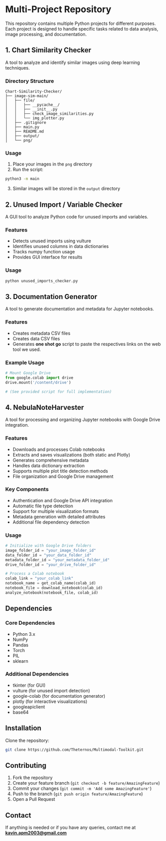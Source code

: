 # Multi-Project Repository
This repository contains multiple Python projects for different purposes. Each project is designed to handle specific tasks related to data analysis, image processing, and documentation.

## 1. Chart Similarity Checker
A tool to analyze and identify similar images using deep learning techniques.

### Directory Structure
```
Chart-Similarity-Checker/
├── image-sim-main/
│   ├── file/
│   │   ├── __pycache__/
│   │   ├── __init__.py
│   │   ├── check_image_similarities.py
│   │   └── img_plotter.py
│   ├── .gitignore
│   ├── main.py
│   ├── README.md
│   ├── output/
│   └── png/
```

### Usage
1. Place your images in the `png` directory
2. Run the script:
```bash
python3 -m main
```
3. Similar images will be stored in the `output` directory

## 2. Unused Import / Variable Checker
A GUI tool to analyze Python code for unused imports and variables.

### Features
- Detects unused imports using vulture
- Identifies unused columns in data dictionaries
- Tracks numpy function usage
- Provides GUI interface for results

### Usage
```bash
python unused_imports_checker.py
```

## 3. Documentation Generator
A tool to generate documentation and metadata for Jupyter notebooks.

### Features
- Creates metadata CSV files
- Creates data CSV files
- Generates **one shot go** script to paste the respectives links on the web tool we used.  

### Example Usage
```python
# Mount Google Drive
from google.colab import drive
drive.mount('/content/drive')

# (See provided script for full implementation)
```

## 4. NebulaNoteHarvester
A tool for processing and organizing Jupyter notebooks with Google Drive integration.

### Features
- Downloads and processes Colab notebooks
- Extracts and saves visualizations (both static and Plotly)
- Generates comprehensive metadata
- Handles data dictionary extraction
- Supports multiple plot title detection methods
- File organization and Google Drive management

### Key Components
- Authentication and Google Drive API integration
- Automatic file type detection
- Support for multiple visualization formats
- Metadata generation with detailed attributes
- Additional file dependency detection

### Usage
```python
# Initialize with Google Drive folders
image_folder_id = "your_image_folder_id"
data_folder_id = "your_data_folder_id"
metadata_folder_id = "your_metadata_folder_id"
drive_folder_id = "your_drive_folder_id"

# Process a Colab notebook
colab_link = "your_colab_link"
notebook_name = get_colab_name(colab_id)
notebook_file = download_notebook(colab_id)
analyze_notebook(notebook_file, colab_id)
```

## Dependencies
### Core Dependencies
- Python 3.x
- NumPy
- Pandas
- Torch
- PIL
- sklearn

### Additional Dependencies
- tkinter (for GUI)
- vulture (for unused import detection)
- google-colab (for documentation generator)
- plotly (for interactive visualizations)
- googleapiclient
- base64

## Installation
Clone the repository:
```bash
git clone https://github.com/Theternos/Multimodal-Toolkit.git
```

## Contributing
1. Fork the repository
2. Create your feature branch (`git checkout -b feature/AmazingFeature`)
3. Commit your changes (`git commit -m 'Add some AmazingFeature'`)
4. Push to the branch (`git push origin feature/AmazingFeature`)
5. Open a Pull Request

## Contact
If anything is needed or if you have any queries, contact me at **kavin.apm2003@gmail.com**